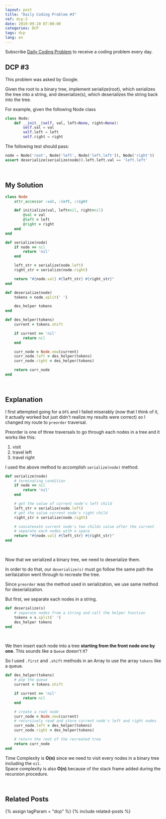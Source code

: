 ```yaml
---
layout: post
title: "Daily Coding Problem #3"
ref: dcp-3
date: 2019-09-20 07:00:00
categories: DCP
tags: dcp
lang: en
---
```


Subscribe [Daily Coding Problem](https://www.dailycodingproblem.com) to receive a coding problem every day. 

## **DCP #3** <a id="dcp3"></a>
This problem was asked by Google.

Given the root to a binary tree, implement serialize(root), which serializes the tree into a string, and deserialize(s), which deserializes the string back into the tree.

For example, given the following Node class

```python
class Node:
    def __init__(self, val, left=None, right=None):
        self.val = val
        self.left = left
        self.right = right
```
The following test should pass:

```python
node = Node('root', Node('left', Node('left.left')), Node('right'))
assert deserialize(serialize(node)).left.left.val == 'left.left'
```

<br>

## **My Solution**

```ruby
class Node
    attr_accessor :val, :left, :right

    def initialize(val, left=nil, right=nil)
        @val = val
        @left = left
        @right = right
    end
end

def serialize(node)
    if node == nil 
        return 'nil'
    end

    left_str = serialize(node.left)
    right_str = serialize(node.right)

    return "#{node.val} #{left_str} #{right_str}"
end

def deserialize(node)
    tokens = node.split(' ')

    des_helper tokens
end

def des_helper(tokens)
    current = tokens.shift

    if current == 'nil'
        return nil
    end

    curr_node = Node.new(current)
    curr_node.left = des_helper(tokens)
    curr_node.right = des_helper(tokens)

    return curr_node
end
```

<br>

## **Explanation**

I first attempted going for a `DFS` and I failed miserably (now that I think of it, it actually worked but just didn't realize my results were correct) so I changed my route to `preorder` traversal.

Preorder is one of three traversals to go through each nodes in a tree and it works like this:
1. visit
2. travel left
3. travel right

I used the above method to accomplish `serialize(node)` method.

```ruby
def serialize(node)
    # terminating condition
    if node == nil 
        return 'nil'
    end

    # get the value of current node's left child
    left_str = serialize(node.left)
    # get the value current node's right child
    right_str = serialize(node.right)

    # concatenate current node's two childs value after the current
    # separate each nodes with a space
    return "#{node.val} #{left_str} #{right_str}"
end
```

<br>

Now that we serialized a binary tree, we need to deserialize them.

In order to do that, our `deserialize(s)` must go follow the same path the serilaization went through to recreate the tree.

Since `preorder` was the method used in serialization, we use same method for deserialization.

But first, we separate each nodes in a string.

```ruby
def deserialize(s)
    # separate nodes from a string and call the helper function
    tokens = s.split(' ')
    des_helper tokens
end
```
<br>

We then insert each node into a tree **starting from the front node one by one**.
This sounds like a `Queue` doesn't it?

So I used `.first` and `.shift` methods in an Array to use the array `tokens` like a queue.

```ruby
def des_helper(tokens)
    # pop the queue
    current = tokens.shift

    if current == 'nil'
        return nil
    end

    # create a root node
    curr_node = Node.new(current)
    # recursively read and store current node's left and right nodes
    curr_node.left = des_helper(tokens)
    curr_node.right = des_helper(tokens)

    # return the root of the recreated tree
    return curr_node
end
```

Time Complexity is **O(n)** since we need to visit every nodes in a binary tree including the `nil`. <br>
Space complexity is also **O(n)** because of the stack frame added during the recursion procedure.

<br>

## **Related Posts** <a id="related"></a>
{% assign tagParam = "dcp" %}
{% include related-posts %}

